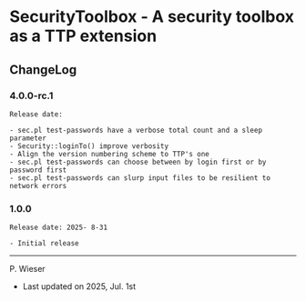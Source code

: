 # SecurityToolbox - A security toolbox as a TTP extension

## ChangeLog

### 4.0.0-rc.1

    Release date: 

    - sec.pl test-passwords have a verbose total count and a sleep parameter
    - Security::loginTo() improve verbosity
    - Align the version numbering scheme to TTP's one
    - sec.pl test-passwords can choose between by login first or by password first
    - sec.pl test-passwords can slurp input files to be resilient to network errors

### 1.0.0

    Release date: 2025- 8-31

    - Initial release

---
P. Wieser
- Last updated on 2025, Jul. 1st
